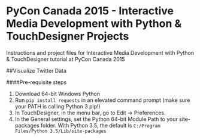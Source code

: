 # PyCon Canada 2015 - Interactive Media Development with Python &amp; TouchDesigner Projects
Instructions and project files for Interactive Media Development with Python &amp; TouchDesigner tutorial at PyCon Canada 2015

##Visualize Twitter Data 

####Pre-requisite steps
1. Download 64-bit Windows Python
2. Run ```pip install requests``` in an elevated command prompt (make sure your PATH is calling Python 3 pip!)
3. In TouchDesigner, in the menu bar, go to Edit -> Preferences.
4. In the General settings, set the Python 64-bit Module Path to your site-packages folder. With Python 3.5, the default is ```C:/Program Files/Python 3.5/Lib/site-packages```
